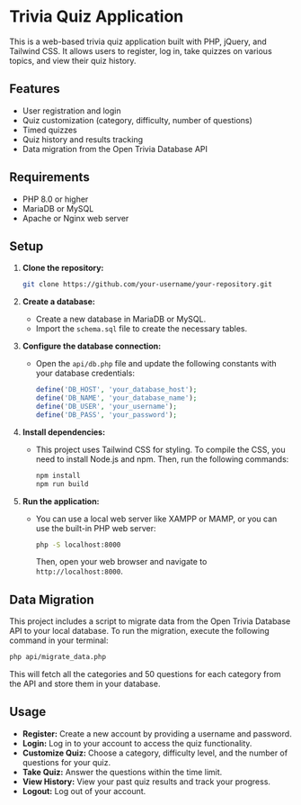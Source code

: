 # Trivia Quiz Application

This is a web-based trivia quiz application built with PHP, jQuery, and Tailwind CSS. It allows users to register, log in, take quizzes on various topics, and view their quiz history.

## Features

- User registration and login
- Quiz customization (category, difficulty, number of questions)
- Timed quizzes
- Quiz history and results tracking
- Data migration from the Open Trivia Database API

## Requirements

- PHP 8.0 or higher
- MariaDB or MySQL
- Apache or Nginx web server

## Setup

1. **Clone the repository:**

   ```bash
   git clone https://github.com/your-username/your-repository.git
   ```

2. **Create a database:**

   - Create a new database in MariaDB or MySQL.
   - Import the `schema.sql` file to create the necessary tables.

3. **Configure the database connection:**

   - Open the `api/db.php` file and update the following constants with your database credentials:

     ```php
     define('DB_HOST', 'your_database_host');
     define('DB_NAME', 'your_database_name');
     define('DB_USER', 'your_username');
     define('DB_PASS', 'your_password');
     ```

4. **Install dependencies:**

   - This project uses Tailwind CSS for styling. To compile the CSS, you need to install Node.js and npm. Then, run the following commands:

     ```bash
     npm install
     npm run build
     ```

5. **Run the application:**

   - You can use a local web server like XAMPP or MAMP, or you can use the built-in PHP web server:

     ```bash
     php -S localhost:8000
     ```

     Then, open your web browser and navigate to `http://localhost:8000`.

## Data Migration

This project includes a script to migrate data from the Open Trivia Database API to your local database. To run the migration, execute the following command in your terminal:

```bash
php api/migrate_data.php
```

This will fetch all the categories and 50 questions for each category from the API and store them in your database.

## Usage

- **Register:** Create a new account by providing a username and password.
- **Login:** Log in to your account to access the quiz functionality.
- **Customize Quiz:** Choose a category, difficulty level, and the number of questions for your quiz.
- **Take Quiz:** Answer the questions within the time limit.
- **View History:** View your past quiz results and track your progress.
- **Logout:** Log out of your account.
